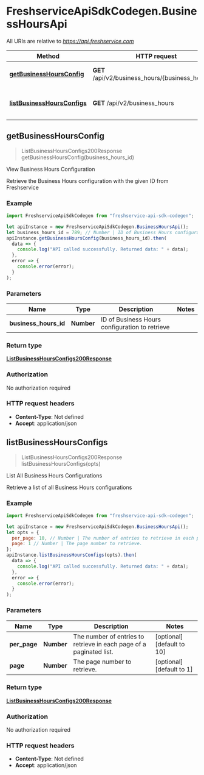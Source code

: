 # FreshserviceApiSdkCodegen.BusinessHoursApi

All URIs are relative to *https://api.freshservice.com*

| Method                                                                       | HTTP request                                       | Description                            |
| ---------------------------------------------------------------------------- | -------------------------------------------------- | -------------------------------------- |
| [**getBusinessHoursConfig**](BusinessHoursApi.md#getBusinessHoursConfig)     | **GET** /api/v2/business_hours/{business_hours_id} | View Business Hours Configuration      |
| [**listBusinessHoursConfigs**](BusinessHoursApi.md#listBusinessHoursConfigs) | **GET** /api/v2/business_hours                     | List All Business Hours Configurations |

## getBusinessHoursConfig

> ListBusinessHoursConfigs200Response getBusinessHoursConfig(business_hours_id)

View Business Hours Configuration

Retrieve the Business Hours configuration with the given ID from Freshservice

### Example

```javascript
import FreshserviceApiSdkCodegen from "freshservice-api-sdk-codegen";

let apiInstance = new FreshserviceApiSdkCodegen.BusinessHoursApi();
let business_hours_id = 789; // Number | ID of Business Hours configuration to retrieve
apiInstance.getBusinessHoursConfig(business_hours_id).then(
  data => {
    console.log("API called successfully. Returned data: " + data);
  },
  error => {
    console.error(error);
  }
);
```

### Parameters

| Name                  | Type       | Description                                    | Notes |
| --------------------- | ---------- | ---------------------------------------------- | ----- |
| **business_hours_id** | **Number** | ID of Business Hours configuration to retrieve |

### Return type

[**ListBusinessHoursConfigs200Response**](ListBusinessHoursConfigs200Response.md)

### Authorization

No authorization required

### HTTP request headers

- **Content-Type**: Not defined
- **Accept**: application/json

## listBusinessHoursConfigs

> ListBusinessHoursConfigs200Response listBusinessHoursConfigs(opts)

List All Business Hours Configurations

Retrieve a list of all Business Hours configurations

### Example

```javascript
import FreshserviceApiSdkCodegen from "freshservice-api-sdk-codegen";

let apiInstance = new FreshserviceApiSdkCodegen.BusinessHoursApi();
let opts = {
  per_page: 10, // Number | The number of entries to retrieve in each page of a paginated list.
  page: 1 // Number | The page number to retrieve.
};
apiInstance.listBusinessHoursConfigs(opts).then(
  data => {
    console.log("API called successfully. Returned data: " + data);
  },
  error => {
    console.error(error);
  }
);
```

### Parameters

| Name         | Type       | Description                                                         | Notes                      |
| ------------ | ---------- | ------------------------------------------------------------------- | -------------------------- |
| **per_page** | **Number** | The number of entries to retrieve in each page of a paginated list. | [optional] [default to 10] |
| **page**     | **Number** | The page number to retrieve.                                        | [optional] [default to 1]  |

### Return type

[**ListBusinessHoursConfigs200Response**](ListBusinessHoursConfigs200Response.md)

### Authorization

No authorization required

### HTTP request headers

- **Content-Type**: Not defined
- **Accept**: application/json
